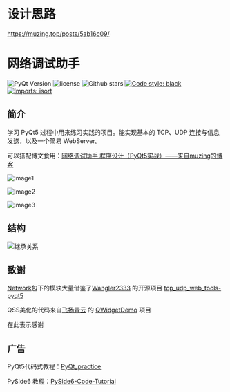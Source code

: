 # 设计思路

https://muzing.top/posts/5ab16c09/


# 网络调试助手

![PyQt Version](https://img.shields.io/badge/PyQt-5.15-blue)
![license](https://img.shields.io/badge/license-MIT-green)
![Github stars](https://img.shields.io/github/stars/muziing/NetAssist_PyQt.svg)
[![Code style: black](https://img.shields.io/badge/code%20style-black-000000.svg)](https://github.com/psf/black)
[![Imports: isort](https://img.shields.io/badge/%20imports-isort-%231674b1?style=flat&labelColor=ef8336)](https://pycqa.github.io/isort/)

## 简介

学习 PyQt5 过程中用来练习实践的项目。能实现基本的 TCP、UDP 连接与信息发送，以及一个简易 WebServer。

可以搭配博文食用：[网络调试助手 程序设计（PyQt5实战）——来自muzing的博客](https://muzing.top/posts/5ab16c09/)

![image1](https://oss.muzing.top/image/image-20210211094039165.png)

![image2](https://oss.muzing.top/image/image-20210211174457541.png)

![image3](https://oss.muzing.top/image/image-20210211173445207.png)

## 结构

![继承关系](https://oss.muzing.top/image/image-20210212193805.png)

## 致谢
[Network](src/Network)包下的模块大量借鉴了[Wangler2333](https://github.com/Wangler2333) 的开源项目 [tcp_udp_web_tools-pyqt5](https://github.com/Wangler2333/tcp_udp_web_tools-pyqt5)

QSS美化的代码来自[飞扬青云](https://blog.csdn.net/feiyangqingyun) 的 [QWidgetDemo](https://github.com/feiyangqingyun/QWidgetDemo) 项目

在此表示感谢

## 广告

PyQt5代码式教程：[PyQt_practice](https://github.com/muziing/PyQt_practice)

PySide6 教程：[PySide6-Code-Tutorial](https://github.com/muziing/PySide6-Code-Tutorial)
